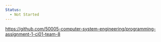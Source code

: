 ```yaml
---
Status:
  - Not Started
---
```

https://github.com/50005-computer-system-engineering/programming-assignment-1-ci01-team-8
